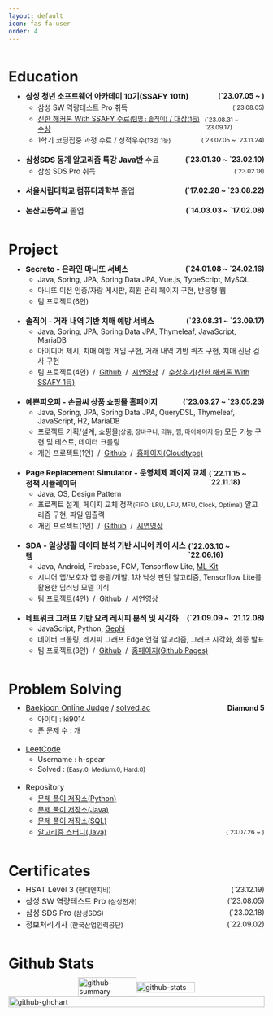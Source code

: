 ```yaml
---
layout: default
icon: fas fa-user
order: 4
---
```


<div class="profile__content">
  <!-- <div>My Profile</div> -->

  <!-- <div>
    <h2 id="Skills">Skills</h2>
    <ul>
      Skills Summary
    </ul>
  </div> -->

  <div>
    <h1 class="content__title" id="education">Education</h1>
    <ul>
      <li class="mb-18">
        <p class="content__element">
          <span class="font-medium"
            ><b>삼성 청년 소프트웨어 아카데미 10기(SSAFY 10th)</b></span
          >
          <span class="right-tag"><b>(`23.07.05 ~ )</b></span>
        </p>
        <ul>
          <li>
            <p class="content__element">
              <span>삼성 SW 역량테스트 Pro 취득</span>
              <span class="font-small right-tag">(`23.08.05)</span>
            </p>
          </li>
          <li>
            <p class="content__element">
              <span>
                <a
                  href="https://www.seoulfn.com/news/articleView.html?idxno=496024"
                  target="_blank"
                  >신한 해커톤 With SSAFY 수료<span class="font-small"
                    >(팀명 : 솔직이)</span
                  >
                  / 대상<span class="font-small">(1등)</span> 수상</a
                >
              </span>
              <span class="font-small right-tag">(`23.08.31 ~ `23.09.17)</span>
            </p>
          </li>
          <li>
            <p class="content__element">
              <span
                >1학기 코딩집중 과정 수료 / 성적우수<span class="font-small"
                  >(13반 1등)</span
                ></span
              >
              <span class="font-small right-tag">(`23.07.05 ~ `23.11.24)</span>
            </p>
          </li>
        </ul>
      </li>
      <li class="mb-18">
        <p class="content__element">
          <span class="font-medium"
            ><b>삼성SDS 동계 알고리즘 특강 Java반</b> 수료</span
          >
          <span class="right-tag"><b>(`23.01.30 ~ `23.02.10)</b></span>
        </p>
        <ul>
          <li>
            <p class="content__element">
              <span>삼성 SDS Pro 취득</span>
              <span class="font-small right-tag">(`23.02.18)</span>
            </p>
          </li>
        </ul>
      </li>
      <li class="mb-18">
        <p class="content__element">
          <span class="font-medium"
            ><b>서울시립대학교 컴퓨터과학부</b> 졸업</span
          >
          <span class="right-tag"><b>(`17.02.28 ~ `23.08.22)</b></span>
        </p>
      </li>
      <li>
        <p class="content__element">
          <span class="font-medium"><b>논산고등학교</b> 졸업</span>
          <span class="right-tag"><b>(`14.03.03 ~ `17.02.08)</b></span>
        </p>
      </li>
    </ul>
  </div>

  <div>
    <h1 class="content__title" id="project">Project</h1>
    <ul>
      <li class="mb-18">
        <p class="content__element">
          <span class="font-medium"><b>Secreto - 온라인 마니또 서비스</b></span>
          <span class="right-tag"><b>(`24.01.08 ~ `24.02.16)</b></span>
        </p>
        <ul>
          <li>
            <p class="content__element">
             <span>Java, Spring, JPA, Spring Data JPA, Vue.js, TypeScript, MySQL</span>
            </p>
          </li>
          <li>
            <p class="content__element">
             <span>마니또 미션 인증/자랑 게시판, 회원 관리 페이지 구현, 반응형 웹</span>
            </p>
          </li>
          <li>
            <p class="content__element">
              <span>팀 프로젝트(6인)</span>
            </p>
          </li>
        </ul>
      </li>
      <li class="mb-18">
        <p class="content__element">
          <span class="font-medium"><b>솔직이 - 거래 내역 기반 치매 예방 서비스</b></span>
          <span class="right-tag"><b>(`23.08.31 ~ `23.09.17)</b></span>
        </p>
        <ul>
          <li>
            <p class="content__element">
             <span>Java, Spring, JPA, Spring Data JPA, Thymeleaf, JavaScript, MariaDB</span>
            </p>
          </li>
          <li>
            <p class="content__element">
             <span>아이디어 제시, 치매 예방 게임 구현, 거래 내역 기반 퀴즈 구현, 치매 진단 검사 구현</span>
            </p>
          </li>
          <li>
            <p class="content__element">
              <div>
                팀 프로젝트(4인)
                &nbsp;/&nbsp;
                <a href="https://github.com/SSAFYxShinhan/SolJiGi"
                    target="_blank">Github</a>
                &nbsp;/&nbsp;
                <a href="https://youtu.be/rNPzuXeeRWc"
                    target="_blank">시연영상</a>
                &nbsp;/&nbsp;
                <a href="https://www.ssafy.com/ksp/servlet/swp.board.controller.SwpBoardServlet?p_process=select-board-view&p_menu_cd=M0204&p_tabseq=226509&p_seq=60&p_pageno="
                    target="_blank">수상후기(신한 해커톤 With SSAFY 1등)</a>
              </div>
            </p>
          </li>
        </ul>
      </li>
      <li class="mb-18">
        <p class="content__element">
          <span class="font-medium"><b>예쁜피오피 - 손글씨 상품 쇼핑몰 홈페이지</b></span>
          <span class="right-tag"><b>(`23.03.27 ~ `23.05.23)</b></span>
        </p>
        <ul>
          <li>
            <p class="content__element">
             <span>Java, Spring, JPA, Spring Data JPA, QueryDSL, Thymeleaf, JavaScript, H2, MariaDB</span>
            </p>
          </li>
          <li>
            <p class="content__element">
             <span>프로젝트 기획/설계, 쇼핑몰<span class="font-small">(상품, 장바구니, 리뷰, 찜, 마이페이지 등)</span> 모든 기능 구현 및 테스트, 데이터 크롤링</span>
            </p>
          </li>
          <li>
            <p class="content__element">
              <div>
                개인 프로젝트(1인)
                &nbsp;/&nbsp;
                <a href="https://github.com/h-spear/pretty-pop"
                    target="_blank">Github</a>
                &nbsp;/&nbsp;
                <a href="https://port-0-pretty-pop-1msx2blg22vwx1.sel3.cloudtype.app/"
                    target="_blank">홈페이지(Cloudtype)</a>
              </div>
            </p>
          </li>
        </ul>
      </li>
      <li class="mb-18">
        <p class="content__element">
          <span class="font-medium"><b>Page Replacement Simulator - 운영체제 페이지 교체 정책 시뮬레이터</b></span>
          <span class="right-tag"><b>(`22.11.15 ~ `22.11.18)</b></span>
        </p>
        <ul>
          <li>
            <p class="content__element">
             <span>Java, OS, Design Pattern</span>
            </p>
          </li>
          <li>
            <p class="content__element">
             <span>프로젝트 설계, 페이지 교체 정책<span class="font-small">(FIFO, LRU, LFU, MFU, Clock, Optimal)</span> 알고리즘 구현, 파일 입출력</span>
            </p>
          </li>
          <li>
            <p class="content__element">
              <div>
                개인 프로젝트(1인)
                &nbsp;/&nbsp;
                <a href="https://github.com/h-spear/page-replacement-simulator"
                    target="_blank">Github</a>
                &nbsp;/&nbsp;
                <a href="https://youtu.be/bhc0smhrTc4"
                    target="_blank">시연영상</a>
              </div>
            </p>
          </li>
        </ul>
      </li>
      <li class="mb-18">
        <p class="content__element">
          <span class="font-medium"
            ><b>SDA - 일상생활 데이터 분석 기반 시니어 케어 시스템</b></span
          >
          <span class="right-tag"><b>(`22.03.10 ~ `22.06.16)</b></span>
        </p>
        <ul>
          <li>
            <p class="content__element">
             <span>Java, Android, Firebase, FCM, Tensorflow Lite,
             <a href="https://developers.google.com/ml-kit/vision/pose-detection"
                target="_blank">ML Kit</a>
              </span>
            </p>
          </li>
          <li>
            <p class="content__element">
             <span>시니어 앱/보호자 앱 총괄/개발, 1차 낙상 판단 알고리즘, Tensorflow Lite를 활용한 딥러닝 모델 이식</span>
            </p>
          </li>
          <li>
            <p class="content__element">
              <div>
                팀 프로젝트(4인)
                &nbsp;/&nbsp;
                <a href="https://github.com/h-spear/senior-danger-analysis"
                    target="_blank">Github</a>
                &nbsp;/&nbsp;
                <a href="https://youtu.be/W3RGKqy59TE"
                    target="_blank">시연영상</a>
              </div>
            </p>
          </li>
        </ul>
      </li>
      <li class="mb-18">
        <p class="content__element">
          <span class="font-medium"><b>네트워크 그래프 기반 요리 레시피 분석 및 시각화</b></span>
          <span class="right-tag"><b>(`21.09.09 ~ `21.12.08)</b></span>
        </p>
        <ul>
          <li>
            <p class="content__element">
              <span>JavaScript, Python,
                <a href="https://gephi.org/"
                    target="_blank">Gephi</a>
              </span>
            </p>
          </li>
          <li>
            <p class="content__element">
             <span>데이터 크롤링, 레시피 그래프 Edge 연결 알고리즘, 그래프 시각화, 최종 발표</span>
            </p>
          </li>
          <li>
            <p class="content__element">
              <div>
                팀 프로젝트(3인)
                &nbsp;/&nbsp;
                <a href="https://github.com/h-spear/recipe-analysis-and-network-visualization/"
                    target="_blank">Github</a>
                &nbsp;/&nbsp;
                <a href="https://h-spear.github.io/recipe-analysis-and-network-visualization/"
                    target="_blank">홈페이지(Github Pages)</a>
              </div>
            </p>
          </li>
        </ul>
      </li>
    </ul>
  </div>

  <div>
    <h1 class="content__title" id="problem-solving">Problem Solving</h1>
    <ul>
      <li class="mb-18">
        <p class="content__element-certificates">
          <span class="font-medium">
            <a href="https://www.acmicpc.net/user/ki9014" target="_blank"
              >Baekjoon Online Judge</a
            >
            /
            <a href="https://solved.ac/profile/ki9014" target="_blank"
              >solved.ac</a
            >
          </span>
          <span><b>Diamond 5</b></span>
        </p>
        <ul>
          <li>
            <p class="content__element">
              <span>아이디 : ki9014 </span>
            </p>
          </li>
          <li>
            <p class="content__element">
              <span
                >푼 문제 수 : <span class="boj-solved-count"></span>개
              </span>
            </p>
          </li>
        </ul>
      </li>
      <li class="mb-18">
        <p class="content__element">
          <span class="font-medium">
            <a href="https://leetcode.com/h-spear" target="_blank">LeetCode</a>
          </span>
        </p>
        <ul>
          <li>
            <p class="content__element">
              <span>Username : h-spear </span>
            </p>
          </li>
          <li>
            <p class="content__element">
              <span
                >Solved : <span class="leetcode-solved-count"></span>
                <span class="font-small"
                  >(Easy:<span class="leetcode-easy-solved-count">0</span>,
                  Medium:<span class="leetcode-medium-solved-count">0</span>,
                  Hard:<span class="leetcode-hard-solved-count">0</span>)
                </span>
              </span>
            </p>
          </li>
        </ul>
      </li>
      <li>
        <p class="content__element">
          <span class="font-medium"> Repository </span>
        </p>
        <ul>
          <li>
            <p class="content__element">
              <span>
                <a
                  href="https://github.com/h-spear/problem-solving-python"
                  target="_blank"
                  >문제 풀이 저장소(Python)</a
                >
              </span>
            </p>
          </li>
          <li>
            <p class="content__element">
              <span>
                <a
                  href="https://github.com/h-spear/problem-solving-java"
                  target="_blank"
                  >문제 풀이 저장소(Java)</a
                >
              </span>
            </p>
          </li>
          <li>
            <p class="content__element">
              <span>
                <a
                  href="https://github.com/h-spear/problem-solving-sql"
                  target="_blank"
                  >문제 풀이 저장소(SQL)</a
                >
              </span>
            </p>
          </li>
          <li>
            <p class="content__element-certificates">
              <span>
                <a
                  href="https://github.com/Hyunjoo-J/SSAFY_Study"
                  target="_blank"
                  >알고리즘 스터디(Java)</a
                >
              </span>
              <span class="font-small">(`23.07.26 ~ )</span>
            </p>
          </li>
        </ul>
      </li>
    </ul>
  </div>

  <div>
    <h1 class="content__title" id="certificates">Certificates</h1>
    <ul>
      <li>
        <p class="content__element-certificates">
          <span class="font-medium"
            >HSAT Level 3 <span class="font-regular">(현대엔지비)</span></span
          >
          <span>(`23.12.19)</span>
        </p>
      </li>
      <li>
        <p class="content__element-certificates">
          <span class="font-medium"
            >삼성 SW 역량테스트 Pro
            <span class="font-regular">(삼성전자)</span></span
          >
          <span>(`23.08.05)</span>
        </p>
      </li>
      <li>
        <p class="content__element-certificates">
          <span class="font-medium"
            >삼성 SDS Pro <span class="font-regular">(삼성SDS)</span></span
          >
          <span>(`23.02.18)</span>
        </p>
      </li>
      <li>
        <p class="content__element-certificates">
          <span class="font-medium"
            >정보처리기사
            <span class="font-regular">(한국산업인력공단)</span></span
          >
          <span>(`22.09.02)</span>
        </p>
      </li>
    </ul>
  </div>

  <div>
    <h1 class="content__title" id="github">
      Github Stats
    </h1>
    <a href="https://github.com/h-spear" target="_blank">
      <div class="github-card-container">
        <div class="github-stat-card-container">
          <img
            class="bg-transparent"
            src="https://github-profile-summary-cards.vercel.app/api/cards/stats?username=h-spear&theme=transparent"
            alt="github-summary"
          />
          <img
            class="bg-transparent"
            src="https://github-readme-stats.vercel.app/api/top-langs/?username=h-spear&layout=compact&theme=transparent&hide_border=true"
            alt="github-stats"
          />
        </div>
        <img
          class="bg-transparent" 
          src="https://ghchart.rshah.org/h-spear"
          alt="github-ghchart" />
      </div>
    </a>
  </div>
</div>

<style>
  .profile__content {
    font-size: 14px;
  }

  .profile__content .content__element {
    margin: 0 !important;
    display: flex;
    justify-content: space-between;
    align-items: center;
  }

  .profile__content .content__element-certificates {
    margin: 0 !important;
    display: flex;
    justify-content: space-between;
    align-items: center;
  }

  .profile__content > div {
    margin-top: 24px !important;
  }

  .profile__content .content__title {
    margin: 50px 0 10px 0 !important;
  }

  .profile__content > div > ul {
    margin: 10px 0 0 10px !important;
  }

  .profile__content li {
    margin: 2px 0;
  }

  .profile__content > div > ul > li {
    list-style: disc;
  }

  .profile__content .font-medium {
    font-size: 15px;
  }

  .profile__content .font-regular {
    font-size: 13px;
  }

  .profile__content .font-small {
    font-size: 12px;
  }

  .profile__content .mb-18 {
    margin-bottom: 18px !important;
  }

  .profile__content .bg-transparent {
    background-color: transparent !important;
    width: 100%;
  }

  .profile__content .github-card-container {
    display: flex;
    flex-direction: column;
    justify-content: center;
    align-items: center;
  }
  
  .profile__content .github-stat-card-container {
    display: flex;
    justify-content: space-between;
    align-items: center;
  }
  

  .profile__content a:hover {
    color: #ffa600;
    transition: 0.1s;
  }

@media screen and (max-width: 568px) {
  .profile__content .content__element {
    flex-direction: column;
    align-items: start;
  }

  .profile__content .right-tag {
    margin-left: 10px;
  }

  .profile__content > div > ul {
    margin: 10px 0 0 0px !important;
  }

  .profile__content .github-stat-card-container {
    flex-direction: column;
    margin-bottom: 10px;
  }
}
</style>

<script>
  const bojProfileApiBaseUrl =
    "https://api-py.vercel.app/?r=https://solved.ac/api/v3/user/show?handle=";
  const bojHandle = "ki9014";
  const leetcodeInfoApiBaseUrl = "https://leetcode-stats-api.herokuapp.com/";
  const leetcodeHandle = "h-spear";

  window.onload = () => {
    const solvedCount = document.querySelector(".boj-solved-count");
    const leetcodeSolvedCount = document.querySelector(
      ".leetcode-solved-count"
    );
    const leetcodeEasyCount = document.querySelector(
      ".leetcode-easy-solved-count"
    );
    const leetcodeMediumCount = document.querySelector(
      ".leetcode-medium-solved-count"
    );
    const leetcodeHardCount = document.querySelector(
      ".leetcode-hard-solved-count"
    );
    fetch(bojProfileApiBaseUrl + bojHandle)
      .then((response) => response.json())
      .then((data) => {
        solvedCount.innerText = data.solvedCount;
      });

    fetch(leetcodeInfoApiBaseUrl + leetcodeHandle)
      .then((response) => response.json())
      .then((data) => {
        leetcodeSolvedCount.innerText = data.totalSolved;
        leetcodeEasyCount.innerText = data.easySolved;
        leetcodeMediumCount.innerText = data.mediumSolved;
        leetcodeHardCount.innerText = data.hardSolved;
      });
  };
</script>
